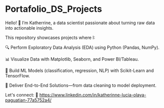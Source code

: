 # Portafolio_DS_Projects
Hello! 👋 I’m Katherrine, a data scientist passionate about turning raw data into actionable insights.

This repository showcases projects where I:

🔍 Perform Exploratory Data Analysis (EDA) using Python (Pandas, NumPy).

📊 Visualize Data with Matplotlib, Seaborn, and Power BI/Tableau.

🤖 Build ML Models (classification, regression, NLP) with Scikit-Learn and TensorFlow.

🚀 Deliver End-to-End Solutions—from data cleaning to model deployment.


Let's connect:
🔗 https://www.linkedin.com/in/katherinne-lucia-olaya-paguatian-77a5752a4/
